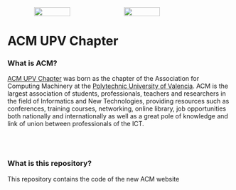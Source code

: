 <div align="center" style="display:flex; flex-direction:row;">
  <img width="40%" height="auto" src="https://acmupv.webs.upv.es/wp-content/uploads/2017/08/acmupv.png">
  <img width="40%" height="auto" src="https://acmupv.webs.upv.es/wp-content/uploads/2017/08/acmupv.png">
</div>

# ACM UPV Chapter
### What is ACM?
[ACM UPV Chapter](https://acmupv.webs.upv.es/) was born as the chapter of the Association for Computing Machinery at the [Polytechnic University of Valencia](http://www.upv.es/). ACM is the largest association of students, professionals, teachers and researchers in the field of Informatics and New Technologies, providing resources such as conferences, training courses, networking, online library, job opportunities both nationally and internationally as well as a great pole of knowledge and link of union between professionals of the ICT.

<br><br>

### What is this repository?
This repository contains the code of the new ACM website
